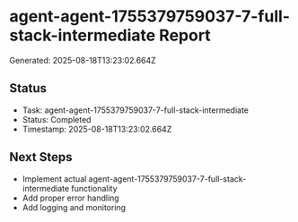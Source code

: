 # agent-agent-1755379759037-7-full-stack-intermediate Report

Generated: 2025-08-18T13:23:02.664Z

## Status
- Task: agent-agent-1755379759037-7-full-stack-intermediate
- Status: Completed
- Timestamp: 2025-08-18T13:23:02.664Z

## Next Steps
- Implement actual agent-agent-1755379759037-7-full-stack-intermediate functionality
- Add proper error handling
- Add logging and monitoring
